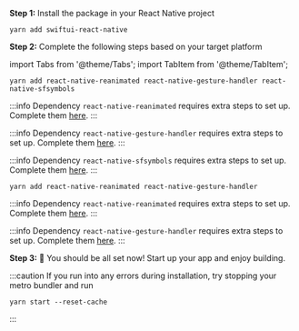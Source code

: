 ---
---

**Step 1:** Install the package in your React Native project

```console
yarn add swiftui-react-native
```

**Step 2:** Complete the following steps based on your target platform

import Tabs from '@theme/Tabs';
import TabItem from '@theme/TabItem';

<Tabs>
<TabItem value="ios" label="iOS">

```console
yarn add react-native-reanimated react-native-gesture-handler react-native-sfsymbols
```

:::info Dependency
`react-native-reanimated` requires extra steps to set up. Complete them [here](https://docs.swmansion.com/react-native-reanimated/docs/fundamentals/installation/).
:::

:::info Dependency
`react-native-gesture-handler` requires extra steps to set up. Complete them [here](https://docs.swmansion.com/react-native-gesture-handler/docs/).
:::

:::info Dependency
`react-native-sfsymbols` requires extra steps to set up. Complete them [here](https://github.com/birkir/react-native-sfsymbols).
:::

</TabItem>
<TabItem value="android" label="Android">

```console
yarn add react-native-reanimated react-native-gesture-handler
```

:::info Dependency
`react-native-reanimated` requires extra steps to set up. Complete them [here](https://docs.swmansion.com/react-native-reanimated/docs/fundamentals/installation/).
:::

:::info Dependency
`react-native-gesture-handler` requires extra steps to set up. Complete them [here](https://docs.swmansion.com/react-native-gesture-handler/docs/).
:::

</TabItem>
</Tabs>

**Step 3:** :tada: You should be all set now! Start up your app and enjoy building.

:::caution
If you run into any errors during installation, try stopping your metro bundler and run

```console
yarn start --reset-cache
```

:::
